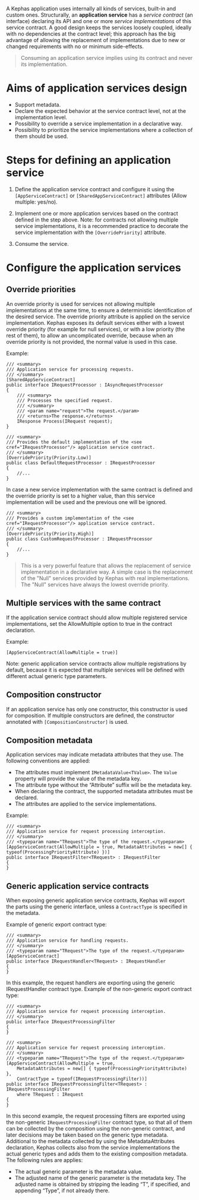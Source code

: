 A Kephas application uses internally all kinds of services, built-in and custom ones. Structurally, an **application service** has a *service contract* (an interface) declaring its API and one or more *service implementations* of this service contract. A good design keeps the services loosely coupled, ideally with no dependencies at the contract level; this approach has the big advantage of allowing the replacement of implementations due to new or changed requirements with no or minimum side-effects.

> Consuming an application service implies using its contract and never its implementation.

# Aims of application services design
* Support metadata.
* Declare the expected behavior at the service contract level, not at the implementation level.
* Possibility to override a service implementation in a declarative way.
* Possibility to prioritize the service implementations where a collection of them should be used.

# Steps for defining an application service

1. Define the application service contract and configure it using the `[AppServiceContract]` or `[SharedAppServiceContract]` attributes (Allow multiple: yes/no).

2. Implement one or more application services based on the contract defined in the step above. Note: for contracts not allowing multiple service implementations, it is a recommended practice to decorate the service implementation with the `[OverridePriority]` attribute.

3. Consume the service.

# Configure the application services
## Override priorities

An override priority is used for services not allowing multiple implementations at the same time, to ensure a deterministic identification of the desired service. The override priority attribute is applied on the service implementation.
Kephas exposes its default services either with a lowest override priority (for example for null services), or with a low priority (the rest of them), to allow an uncomplicated override, because when an override priority is not provided, the normal value is used in this case.

Example:

    /// <summary>
    /// Application service for processing requests.
    /// </summary>
    [SharedAppServiceContract]
    public interface IRequestProcessor : IAsyncRequestProcessor
    {
        /// <summary>
        /// Processes the specified request.
        /// </summary>
        /// <param name="request">The request.</param>
        /// <returns>The response.</returns>
        IResponse Process(IRequest request);
    }

    /// <summary>
    /// Provides the default implementation of the <see cref="IRequestProcessor"/> application service contract.
    /// </summary>
    [OverridePriority(Priority.Low)]
    public class DefaultRequestProcessor : IRequestProcessor
    {
        //...
    }

In case a new service implementation with the same contract is defined and the override priority is set to a higher value, than this service implementation will be used and the previous one will be ignored.

    /// <summary>
    /// Provides a custom implementation of the <see cref="IRequestProcessor"/> application service contract.
    /// </summary>
    [OverridePriority(Priority.High)]
    public class CustomRequestProcessor : IRequestProcessor
    {
        //...
    }

> This is a very powerful feature that allows the replacement of service implementation in a declarative way. A simple case is the replacement of the "Null" services provided by Kephas with real implementations. The "Null" services have always the lowest override priority.

## Multiple services with the same contract
If the application service contract should allow multiple registered service implementations, set the AllowMultiple option to true in the contract declaration.

Example: 

    [AppServiceContract(AllowMultiple = true)]

Note: generic application service contracts allow multiple registrations by default, because it is expected that multiple services will be defined with different actual generic type parameters.

## Composition constructor
If an application service has only one constructor, this constructor is used for composition. If multiple constructors are defined, the constructor annotated with `[CompositionConstructor]` is used.

## Composition metadata
Application services may indicate metadata attributes that they use. The following conventions are applied:
* The attributes must implement `IMetadataValue<TValue>`. The `Value` property will provide the value of the metadata key.
* The attribute type without the “Attribute” suffix will be the metadata key.
* When declaring the contract, the supported metadata attributes must be declared.
* The attributes are applied to the service implementations.

Example:

    /// <summary>
    /// Application service for request processing interception.
    /// </summary>
    /// <typeparam name="TRequest">The type of the request.</typeparam>
    [AppServiceContract(AllowMultiple = true, MetadataAttributes = new[] { typeof(ProcessingPriorityAttribute) })]
    public interface IRequestFilter<TRequest> : IRequestFilter
    {
    }

## Generic application service contracts
When exposing generic application service contracts, Kephas will export the parts using the generic interface, unless a `ContractType` is specified in the metadata.

Example of generic export contract type:

    /// <summary>
    /// Application service for handling requests.
    /// </summary>
    /// <typeparam name="TRequest">The type of the request.</typeparam>
    [AppServiceContract]
    public interface IRequestHandler<TRequest> : IRequestHandler
    {
    }

In this example, the request handlers are exporting using the generic IRequestHandler contract type.
Example of the non-generic export contract type:

    /// <summary>
    /// Application service for request processing interception.
    /// </summary>
    public interface IRequestProcessingFilter
    {
    }

    /// <summary>
    /// Application service for request processing interception.
    /// </summary>
    /// <typeparam name="TRequest">The type of the request.</typeparam>
    [AppServiceContract(AllowMultiple = true, 
        MetadataAttributes = new[] { typeof(ProcessingPriorityAttribute) }, 
        ContractType = typeof(IRequestProcessingFilter))]
    public interface IRequestProcessingFilter<TRequest> : IRequestProcessingFilter
        where TRequest : IRequest
    {
    }

In this second example, the request processing filters are exported using the non-generic `IRequestProcessingFilter` contract type, so that all of them can be collected by the composition using the non-generic contract, and later decisions may be taken based on the generic type metadata.
Additional to the metadata collected by using the MetadataAttributes declaration, Kephas collects also from the service implementations the actual generic types and adds them to the existing composition metadata. The following rules are applies:
* The actual generic parameter is the metadata value.
* The adjusted name of the generic parameter is the metadata key. The adjusted name is obtained by stripping the leading “T”, if specified, and appending “Type”, if not already there.
